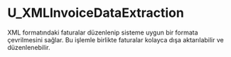 # U_XMLInvoiceDataExtraction
XML formatındaki faturalar düzenlenip sisteme uygun bir formata çevrilmesini sağlar. Bu işlemle birlikte faturalar kolayca dışa aktarılabilir ve düzenlenebilir.
